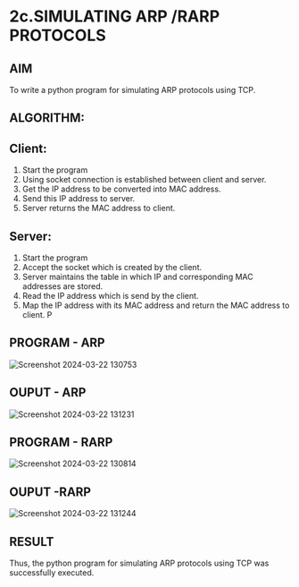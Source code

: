 # 2c.SIMULATING ARP /RARP PROTOCOLS
## AIM
To write a python program for simulating ARP protocols using TCP.
## ALGORITHM:
## Client:
1. Start the program
2. Using socket connection is established between client and server.
3. Get the IP address to be converted into MAC address.
4. Send this IP address to server.
5. Server returns the MAC address to client.
## Server:
1. Start the program
2. Accept the socket which is created by the client.
3. Server maintains the table in which IP and corresponding MAC addresses are
stored.
4. Read the IP address which is send by the client.
5. Map the IP address with its MAC address and return the MAC address to client.
P
## PROGRAM - ARP
![Screenshot 2024-03-22 130753](https://github.com/NaliniG007/2c.ARP_RARP_PROTOCOLS/assets/144870747/8603ee8f-4765-4744-8269-4f5ce4383edc)

## OUPUT - ARP
![Screenshot 2024-03-22 131231](https://github.com/NaliniG007/2c.ARP_RARP_PROTOCOLS/assets/144870747/da68e84a-7261-499f-b903-05ca5a7f8a99)

## PROGRAM - RARP
![Screenshot 2024-03-22 130814](https://github.com/NaliniG007/2c.ARP_RARP_PROTOCOLS/assets/144870747/772d0f56-5a1b-4489-bccc-a6e675ad9559)

## OUPUT -RARP
![Screenshot 2024-03-22 131244](https://github.com/NaliniG007/2c.ARP_RARP_PROTOCOLS/assets/144870747/02b51633-2ad8-427b-a048-2c99279b6fdd)

## RESULT
Thus, the python program for simulating ARP protocols using TCP was successfully 
executed.
